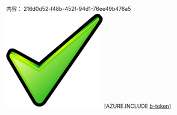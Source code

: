 内容︰ 216d0d52-f48b-452f-94d1-76ee49b476a5![图像](29676b23-e6d1-4c28-a01f-a9f1357fab6f.png)
[AZURE.INCLUDE [b-token](8666af43-d734-4c93-8232-0933c31362cc.md)]

